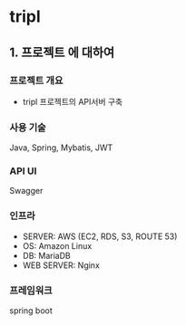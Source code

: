 # tripl #

## 1. 프로젝트 에 대하여 ##

### 프로젝트 개요 ###

- tripl 프로젝트의 API서버 구축

### 사용 기술 ###

Java, Spring, Mybatis, JWT

### API UI ###

Swagger

### 인프라 ###

- SERVER: AWS (EC2, RDS, S3, ROUTE 53)
- OS: Amazon Linux
- DB: MariaDB
- WEB SERVER: Nginx

### 프레임워크 ###

spring boot
